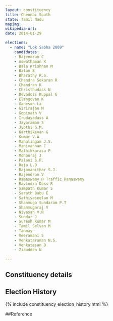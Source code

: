 ```yaml
---
layout: constituency
title: Chennai South
state: Tamil Nadu
mapimg: 
wikipedia-url: 
date: 2014-01-29

elections: 
  - name: "Lok Sabha 2009"
    candidates: 
    - Rajendran C 
    - Aswathaman K 
    - Bala Krishnan M 
    - Balan B 
    - Bharathy R.S. 
    - Chandra Sekaran R 
    - Chandran K 
    - Christhudass N 
    - Devadoss Kuppal G 
    - Elangovan K 
    - Ganesan La 
    - Girirajan M 
    - Gopinath V 
    - Irudayadass A 
    - Jayaraman S 
    - Jyothi G.M. 
    - Karthikeyan G 
    - Kumar V.A 
    - Mahalingam J.S. 
    - Manivannan C 
    - Mathikkarasu P 
    - Mohanraj J 
    - Palani S.P. 
    - Raja L.D 
    - Rajamanithar S.J. 
    - Rajendran V 
    - Ramaswamy @ Traffic Ramaswamy 
    - Ravindra Dass R 
    - Sampath Kumar S 
    - Sarath Babu E 
    - Sathiyaseelan M 
    - Shanmuga Sundaram P.T 
    - Shanmugaraj V 
    - Nivasan V.R 
    - Sundar J 
    - Suresh Kumar M 
    - Tamil Selvan M 
    - Tanmay 
    - Veeramani S 
    - Venkataraman N.S. 
    - Venkatesan D 
    - Ziaudden N 

---
```

## Constituency details


## Election History
{% include constituency_election_history.html %}

##Reference
